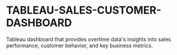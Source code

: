 # TABLEAU-SALES-CUSTOMER-DASHBOARD
Tableau dashboard that provides overtime data's insights into sales performance, customer behavior, and key business metrics.
